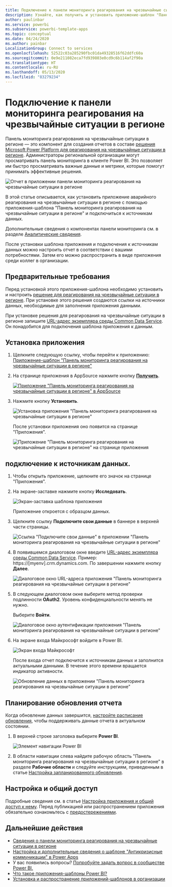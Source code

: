 ```yaml
---
title: Подключение к панели мониторинга реагирования на чрезвычайные ситуации в регионе
description: Узнайте, как получить и установить приложение-шаблон "Панель поддержки принятия решений по реагированию на чрезвычайные ситуации в регионах в связи с COVID-19" и как подключиться к данным
author: paulinbar
ms.service: powerbi
ms.subservice: powerbi-template-apps
ms.topic: conceptual
ms.date: 04/24/2020
ms.author: painbar
LocalizationGroup: Connect to services
ms.openlocfilehash: 52522c03a285290fbc01da49328516f62ddfc60a
ms.sourcegitcommit: 0e9e211082eca7fd939803e0cd9c6b114af2f90a
ms.translationtype: HT
ms.contentlocale: ru-RU
ms.lasthandoff: 05/13/2020
ms.locfileid: "83279234"
---
```

# <a name="connect-to-the-regional-emergency-response-dashboard"></a>Подключение к панели мониторинга реагирования на чрезвычайные ситуации в регионе
Панель мониторинга реагирования на чрезвычайные ситуации в регионе — это компонент для создания отчетов в составе [решения Microsoft Power Platform для реагирования на чрезвычайные ситуации в регионе](https://docs.microsoft.com/powerapps/sample-apps/regional-emergency-response/overview). Администраторы региональной организации могут просматривать панель мониторинга в клиенте Power BI. Это позволяет им быстро просматривать важные данные и метрики, которые помогут принимать эффективные решения.

![Отчет в приложении панели мониторинга реагирования на чрезвычайные ситуации в регионе](media/service-connect-to-regional-emergency-response/service-regional-emergency-response-app-report.png)

В этой статье описывается, как установить приложение аварийного реагирования на чрезвычайные ситуации в регионе с помощью приложения-шаблона "Панель мониторинга реагирования на чрезвычайные ситуации в регионе" и подключиться к источникам данных.

Дополнительные сведения о компонентах панели мониторинга см. в разделе [Аналитические сведения](https://docs.microsoft.com/powerapps/sample-apps/regional-emergency-response/portals-admin-reporting#get-insights).

После установки шаблона приложения и подключения к источникам данных можно настроить отчет в соответствии с вашими потребностями. Затем его можно распространить в виде приложения среди коллег в организации.

## <a name="prerequisites"></a>Предварительные требования

Перед установкой этого приложения-шаблона необходимо установить и настроить [решение для реагирования на чрезвычайные ситуации в регионе](https://docs.microsoft.com/powerapps/sample-apps/regional-emergency-response/deploy). При установке этого решения создаются ссылки на источники данных, необходимые для заполнения приложения данными.

При установке решения для реагирования на чрезвычайные ситуации в регионе запишите [URL-адрес экземпляра среды Common Data Service](https://docs.microsoft.com/powerapps/sample-apps/regional-emergency-response/deploy#step-5-configure-and-publish-power-bi-dashboard). Он понадобится для подключения шаблона приложения к данным.

## <a name="install-the-app"></a>Установка приложения

1. Щелкните следующую ссылку, чтобы перейти к приложению: [Приложение-шаблон "Панель мониторинга реагирования на чрезвычайные ситуации в регионе"](https://appsource.microsoft.com/product/power-bi/powerapps_cxo.regional_response)

1. На странице приложения в AppSource нажмите кнопку [**Получить**](https://appsource.microsoft.com/product/power-bi/powerapps_cxo.regional_response).

    [![Приложение "Панель мониторинга реагирования на чрезвычайные ситуации в регионе" в AppSource](media/service-connect-to-regional-emergency-response/service-regional-emergency-response-app-appsource-get-it-now.png)](https://appsource.microsoft.com/product/power-bi/powerapps_cxo.regional_response)

1. Нажмите кнопку **Установить**. 

    ![Установка приложения "Панель мониторинга реагирования на чрезвычайные ситуации в регионе"](media/service-connect-to-regional-emergency-response/service-regional-emergency-response-select-install.png)

    После установки приложения оно появится на странице "Приложения".

   ![Приложение "Панель мониторинга реагирования на чрезвычайные ситуации в регионе" на странице приложения](media/service-connect-to-regional-emergency-response/service-regional-emergency-response-app-apps-page-icon.png)

## <a name="connect-to-data-sources"></a>подключение к источникам данных.

1. Чтобы открыть приложение, щелкните его значок на странице "Приложения".

1. На экране-заставке нажмите кнопку **Исследовать**.

   ![Экран-заставка шаблона приложения](media/service-connect-to-regional-emergency-response/service-regional-emergency-response-app-splash-screen.png)

   Приложение откроется с образцом данных.

1. Щелкните ссылку **Подключите свои данные** в баннере в верхней части страницы.

   ![Ссылка "Подключите свои данные" в приложении "Панель мониторинга реагирования на чрезвычайные ситуации в регионе"](media/service-connect-to-regional-emergency-response/service-regional-emergency-response-app-connect-data.png)

1. В появившемся диалоговом окне введите [URL-адрес экземпляра среды Common Data Service](https://docs.microsoft.com/powerapps/sample-apps/emergency-response/deploy-configure#publish-the-power-bi-dashboard). Пример: https://[myenv].crm.dynamics.com. По завершении нажмите кнопку **Далее**.

   ![Диалоговое окно URL-адреса приложения "Панель мониторинга реагирования на чрезвычайные ситуации в регионе"](media/service-connect-to-regional-emergency-response/service-regional-emergency-response-app-url-dialog.png)

1. В следующем диалоговом окне выберите метод проверки подлинности **OAuth2**. Уровень конфиденциальности менять не нужно.

   Выберите **Войти**.

   ![Диалоговое окно аутентификации приложения "Панель мониторинга реагирования на чрезвычайные ситуации в регионе"](media/service-connect-to-regional-emergency-response/service-regional-emergency-response-app-authentication-dialog.png)

1. На экране входа Майкрософт войдите в Power BI.

   ![Экран входа Майкрософт](media/service-connect-to-regional-emergency-response/service-regional-emergency-response-app-microsoft-login.png)

   После входа отчет подключится к источникам данных и заполнится актуальными данными. В течение этого времени вращается индикатор активности.

   ![Обновление данных в приложении "Панель мониторинга реагирования на чрезвычайные ситуации в регионе"](media/service-connect-to-regional-emergency-response/service-regional-emergency-response-app-refresh-monitor.png)

## <a name="schedule-report-refresh"></a>Планирование обновления отчета

Когда обновление данных завершится, [настройте расписание обновления](../connect-data/refresh-scheduled-refresh.md), чтобы поддерживать данные отчета в актуальном состоянии.

1. В верхней строке заголовка выберите **Power BI**.

   ![Элемент навигации Power BI](media/service-connect-to-regional-emergency-response/service-regional-emergency-response-app-powerbi-breadcrumb.png)

1. В области навигации слева найдите рабочую область "Панель мониторинга реагирования на чрезвычайные ситуации в регионе" в разделе **Рабочие области** и следуйте инструкциям, приведенным в статье [Настройка запланированного обновления](../connect-data/refresh-scheduled-refresh.md).

## <a name="customize-and-share"></a>Настройка и общий доступ

Подробные сведения см. в статье [Настройка приложения и общий доступ к нему](../connect-data/service-template-apps-install-distribute.md#customize-and-share-the-app). Перед публикацией или распространением приложения обязательно ознакомьтесь с [предостережениями](https://docs.microsoft.com/powerapps/sample-apps/regional-emergency-response/overview#disclaimer).

## <a name="next-steps"></a>Дальнейшие действия
* [Сведения о панели мониторинга реагирования на чрезвычайные ситуации в регионе](https://docs.microsoft.com/powerapps/sample-apps/regional-emergency-response/portals-admin-reporting#get-insights)
* [Настройка и дополнительные сведения о шаблоне "Антикризисные коммуникации" в Power Apps](https://docs.microsoft.com/powerapps/maker/canvas-apps/sample-crisis-communication-app)
* У вас появились вопросы? [Попробуйте задать вопрос в сообществе Power BI.](https://community.powerbi.com/)
* [Что такое приложения-шаблоны Power BI?](../connect-data/service-template-apps-overview.md)
* [Установка и распространение приложений-шаблонов в организации](../connect-data/service-template-apps-install-distribute.md)
